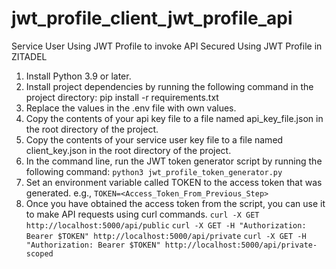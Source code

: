 # jwt_profile_client_jwt_profile_api
Service User Using JWT Profile to invoke API Secured Using JWT Profile in ZITADEL
1. Install Python 3.9 or later.
2. Install project dependencies by running the following command in the project directory: pip install -r requirements.txt
3. Replace the values in the .env file with own values. 
4. Copy the contents of your api key file to a file named api_key_file.json in the root directory of the project.
5. Copy the contents of your service user key file to a file named client_key.json in the root directory of the project.
6. In the command line, run the JWT token generator script by running the following command: 
  `python3 jwt_profile_token_generator.py`
7. Set an environment variable called TOKEN to the access token that was generated. e.g., `TOKEN=<Access_Token_From_Previous_Step>`
8. Once you have obtained the access token from the script, you can use it to make API requests using curl commands.
`curl -X GET http://localhost:5000/api/public`
`curl -X GET -H "Authorization: Bearer $TOKEN" http://localhost:5000/api/private`
`curl -X GET -H "Authorization: Bearer $TOKEN" http://localhost:5000/api/private-scoped`
